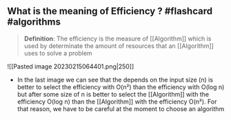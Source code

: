 ## What is the meaning of Efficiency ? #flashcard #algorithms 

> **Definition**: The efficiency is the measure of [[Algorithm]] which is used by determinate the amount of resources that an [[Algorithm]] uses to solve a problem


![[Pasted image 20230215064401.png|250]]

- In the last image we can see that the depends on the input size (n) is better to select the efficiency with O(n²) than the efficiency with O(log n) but after some size of n is better to select the [[Algorithm]] with the efficiency O(log n) than the [[Algorithm]] with the efficiency O(n²). For that reason, we have to be careful at the moment to choose an algorithm 
